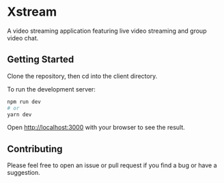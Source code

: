 # Xstream

A video streaming application featuring live video streaming and group video chat.

## Getting Started

Clone the repository, then cd into the client directory.

To run the development server:

```bash
npm run dev
# or
yarn dev
```

Open [http://localhost:3000](http://localhost:3000) with your browser to see the result.

## Contributing

Please feel free to open an issue or pull request if you find a bug or have a suggestion.
